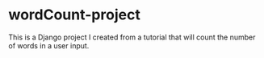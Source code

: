 # wordCount-project

This is a Django project I created from a tutorial that will count the number of words in a user input.
